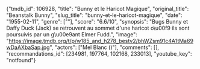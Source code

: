{"tmdb_id": 106928, "title": "Bunny et le Haricot Magique", "original_title": "Beanstalk Bunny", "slug_title": "bunny-et-le-haricot-magique", "date": "1955-02-11", "genre": [""], "score": "6.6/10", "synopsis": "Bugs Bunny et Daffy Duck (Jack) se retrouvent au sommet d'une haricot o\u00f9 ils sont poursuivis par un g\u00e9ant Elmer Fudd.", "image": "https://image.tmdb.org/t/p/w185_and_h278_bestv2/bhWZsm91c4A1tMa69wDaAXbaSap.jpg", "actors": ["Mel Blanc ()"], "comments": [], "recommandations_id": [234981, 197764, 102168, 233013], "youtube_key": "notfound"}